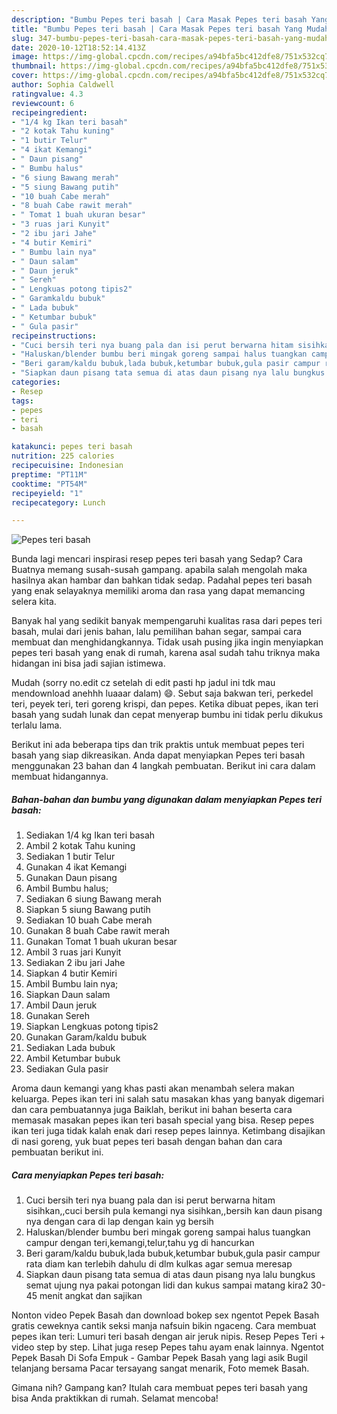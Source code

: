 ```yaml
---
description: "Bumbu Pepes teri basah | Cara Masak Pepes teri basah Yang Mudah Dan Praktis"
title: "Bumbu Pepes teri basah | Cara Masak Pepes teri basah Yang Mudah Dan Praktis"
slug: 347-bumbu-pepes-teri-basah-cara-masak-pepes-teri-basah-yang-mudah-dan-praktis
date: 2020-10-12T18:52:14.413Z
image: https://img-global.cpcdn.com/recipes/a94bfa5bc412dfe8/751x532cq70/pepes-teri-basah-foto-resep-utama.jpg
thumbnail: https://img-global.cpcdn.com/recipes/a94bfa5bc412dfe8/751x532cq70/pepes-teri-basah-foto-resep-utama.jpg
cover: https://img-global.cpcdn.com/recipes/a94bfa5bc412dfe8/751x532cq70/pepes-teri-basah-foto-resep-utama.jpg
author: Sophia Caldwell
ratingvalue: 4.3
reviewcount: 6
recipeingredient:
- "1/4 kg Ikan teri basah"
- "2 kotak Tahu kuning"
- "1 butir Telur"
- "4 ikat Kemangi"
- " Daun pisang"
- " Bumbu halus"
- "6 siung Bawang merah"
- "5 siung Bawang putih"
- "10 buah Cabe merah"
- "8 buah Cabe rawit merah"
- " Tomat 1 buah ukuran besar"
- "3 ruas jari Kunyit"
- "2 ibu jari Jahe"
- "4 butir Kemiri"
- " Bumbu lain nya"
- " Daun salam"
- " Daun jeruk"
- " Sereh"
- " Lengkuas potong tipis2"
- " Garamkaldu bubuk"
- " Lada bubuk"
- " Ketumbar bubuk"
- " Gula pasir"
recipeinstructions:
- "Cuci bersih teri nya buang pala dan isi perut berwarna hitam sisihkan,,cuci bersih pula kemangi nya sisihkan,,bersih kan daun pisang nya dengan cara di lap dengan kain yg bersih"
- "Haluskan/blender bumbu beri mingak goreng sampai halus tuangkan campur dengan teri,kemangi,telur,tahu yg di hancurkan"
- "Beri garam/kaldu bubuk,lada bubuk,ketumbar bubuk,gula pasir campur rata diam kan terlebih dahulu di dlm kulkas agar semua meresap"
- "Siapkan daun pisang tata semua di atas daun pisang nya lalu bungkus semat ujung nya pakai potongan lidi dan kukus sampai matang kira2 30-45 menit angkat dan sajikan"
categories:
- Resep
tags:
- pepes
- teri
- basah

katakunci: pepes teri basah 
nutrition: 225 calories
recipecuisine: Indonesian
preptime: "PT11M"
cooktime: "PT54M"
recipeyield: "1"
recipecategory: Lunch

---
```



![Pepes teri basah](https://img-global.cpcdn.com/recipes/a94bfa5bc412dfe8/751x532cq70/pepes-teri-basah-foto-resep-utama.jpg)

Bunda lagi mencari inspirasi resep pepes teri basah yang Sedap? Cara Buatnya memang susah-susah gampang. apabila salah mengolah maka hasilnya akan hambar dan bahkan tidak sedap. Padahal pepes teri basah yang enak selayaknya memiliki aroma dan rasa yang dapat memancing selera kita.

Banyak hal yang sedikit banyak mempengaruhi kualitas rasa dari pepes teri basah, mulai dari jenis bahan, lalu pemilihan bahan segar, sampai cara membuat dan menghidangkannya. Tidak usah pusing jika ingin menyiapkan pepes teri basah yang enak di rumah, karena asal sudah tahu triknya maka hidangan ini bisa jadi sajian istimewa.

Mudah (sorry no.edit cz setelah di edit pasti hp jadul ini tdk mau mendownload anehhh luaaar dalam) 😄. Sebut saja bakwan teri, perkedel teri, peyek teri, teri goreng krispi, dan pepes. Ketika dibuat pepes, ikan teri basah yang sudah lunak dan cepat menyerap bumbu ini tidak perlu dikukus terlalu lama.


Berikut ini ada beberapa tips dan trik praktis untuk membuat pepes teri basah yang siap dikreasikan. Anda dapat menyiapkan Pepes teri basah menggunakan 23 bahan dan 4 langkah pembuatan. Berikut ini cara dalam membuat hidangannya.

<!--inarticleads1-->

##### Bahan-bahan dan bumbu yang digunakan dalam menyiapkan Pepes teri basah:

1. Sediakan 1/4 kg Ikan teri basah
1. Ambil 2 kotak Tahu kuning
1. Sediakan 1 butir Telur
1. Gunakan 4 ikat Kemangi
1. Gunakan  Daun pisang
1. Ambil  Bumbu halus;
1. Sediakan 6 siung Bawang merah
1. Siapkan 5 siung Bawang putih
1. Sediakan 10 buah Cabe merah
1. Gunakan 8 buah Cabe rawit merah
1. Gunakan  Tomat 1 buah ukuran besar
1. Ambil 3 ruas jari Kunyit
1. Sediakan 2 ibu jari Jahe
1. Siapkan 4 butir Kemiri
1. Ambil  Bumbu lain nya;
1. Siapkan  Daun salam
1. Ambil  Daun jeruk
1. Gunakan  Sereh
1. Siapkan  Lengkuas potong tipis2
1. Gunakan  Garam/kaldu bubuk
1. Sediakan  Lada bubuk
1. Ambil  Ketumbar bubuk
1. Sediakan  Gula pasir


Aroma daun kemangi yang khas pasti akan menambah selera makan keluarga. Pepes ikan teri ini salah satu masakan khas yang banyak digemari dan cara pembuatannya juga Baiklah, berikut ini bahan beserta cara memasak masakan pepes ikan teri basah special yang bisa. Resep pepes ikan teri juga tidak kalah enak dari resep pepes lainnya. Ketimbang disajikan di nasi goreng, yuk buat pepes teri basah dengan bahan dan cara pembuatan berikut ini. 

<!--inarticleads2-->

##### Cara menyiapkan Pepes teri basah:

1. Cuci bersih teri nya buang pala dan isi perut berwarna hitam sisihkan,,cuci bersih pula kemangi nya sisihkan,,bersih kan daun pisang nya dengan cara di lap dengan kain yg bersih
1. Haluskan/blender bumbu beri mingak goreng sampai halus tuangkan campur dengan teri,kemangi,telur,tahu yg di hancurkan
1. Beri garam/kaldu bubuk,lada bubuk,ketumbar bubuk,gula pasir campur rata diam kan terlebih dahulu di dlm kulkas agar semua meresap
1. Siapkan daun pisang tata semua di atas daun pisang nya lalu bungkus semat ujung nya pakai potongan lidi dan kukus sampai matang kira2 30-45 menit angkat dan sajikan


Nonton video Pepek Basah dan download bokep sex ngentot Pepek Basah gratis ceweknya cantik seksi manja nafsuin bikin ngaceng. Cara membuat pepes ikan teri: Lumuri teri basah dengan air jeruk nipis. Resep Pepes Teri + video step by step. Lihat juga resep Pepes tahu ayam enak lainnya. Ngentot Pepek Basah Di Sofa Empuk - Gambar Pepek Basah yang lagi asik Bugil telanjang bersama Pacar tersayang sangat menarik, Foto memek Basah. 

Gimana nih? Gampang kan? Itulah cara membuat pepes teri basah yang bisa Anda praktikkan di rumah. Selamat mencoba!
